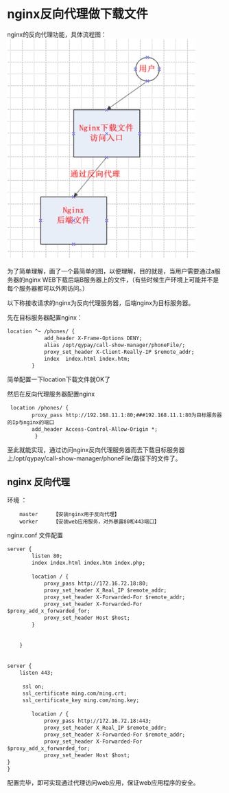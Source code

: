 # nginx反向代理做下载文件

nginx的反向代理功能，具体流程图：
![](../../_static/nginx_proxy.png)

为了简单理解，画了一个最简单的图，以便理解，目的就是，当用户需要通过a服务器的nginx WEB下载后端B服务器上的文件，（有些时候生产环境上可能并不是每个服务器都可以外网访问。）

以下称接收请求的nginx为反向代理服务器，后端nginx为目标服务器。

先在目标服务器配置nginx：
``` 
location ^~ /phones/ {
            add_header X-Frame-Options DENY;
            alias /opt/qypay/call-show-manager/phoneFile/;
            proxy_set_header X-Client-Really-IP $remote_addr;
            index  index.html index.htm;
        }
```
简单配置一下location下载文件就OK了

然后在反向代理服务器配置nginx
``` 
 location /phones/ { 
        proxy_pass http://192.168.11.1:80;###192.168.11.1:80为目标服务器的Ip与nginx的端口
        add_header Access-Control-Allow-Origin *;
         }
```

至此就能实现，通过访问nginx反向代理服务器而去下载目标服务器上/opt/qypay/call-show-manager/phoneFile/路径下的文件了。




## nginx 反向代理

环境 ：
```
    master     【安装nginx用于反向代理】
    worker     【安装web应用服务，对外暴露80和443端口】
```

nginx.conf 文件配置
``` 
server {
        listen 80;
        index index.html index.htm index.php;
        
        location / {
            proxy_pass http://172.16.72.18:80;
            proxy_set_header X_Real_IP $remote_addr;
            proxy_set_header X-Forwarded-For $remote_addr;
            proxy_set_header X-Forwarded-For $proxy_add_x_forwarded_for;
            proxy_set_header Host $host;
        }


    }


server {
    listen 443;

     ssl on;
     ssl_certificate ming.com/ming.crt;
     ssl_certificate_key ming.com/ming.key;

        location / {
            proxy_pass http://172.16.72.18:443;
            proxy_set_header X_Real_IP $remote_addr;
            proxy_set_header X-Forwarded-For $remote_addr;
            proxy_set_header X-Forwarded-For $proxy_add_x_forwarded_for;
            proxy_set_header Host $host;
}
}
``` 

配置完毕，即可实现通过代理访问web应用，保证web应用程序的安全。

  